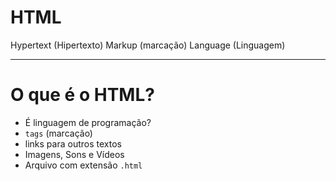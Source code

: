 # HTML

Hypertext (Hipertexto)
Markup (marcação)
Language (Linguagem)

---

# O que é o HTML?

- É linguagem de programação?
- `tags` (marcação)
- links para outros textos
- Imagens, Sons e Vídeos
- Arquivo com extensão `.html`
